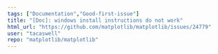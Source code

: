 ```yaml
---
tags: ["Documentation","Good-first-issue"]
title: "[Doc]: windows install instructions do not work"
html_url: "https://github.com/matplotlib/matplotlib/issues/24779"
user: "tacaswell"
repo: "matplotlib/matplotlib"
---
```


